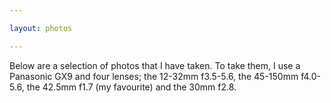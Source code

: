 ```yaml
---

layout: photos

---
```


Below are a selection of photos that I have taken. To take them, I use a Panasonic GX9 and four lenses; the 12-32mm f3.5-5.6, the 45-150mm f4.0-5.6, the 42.5mm f1.7 (my favourite) and the 30mm f2.8.